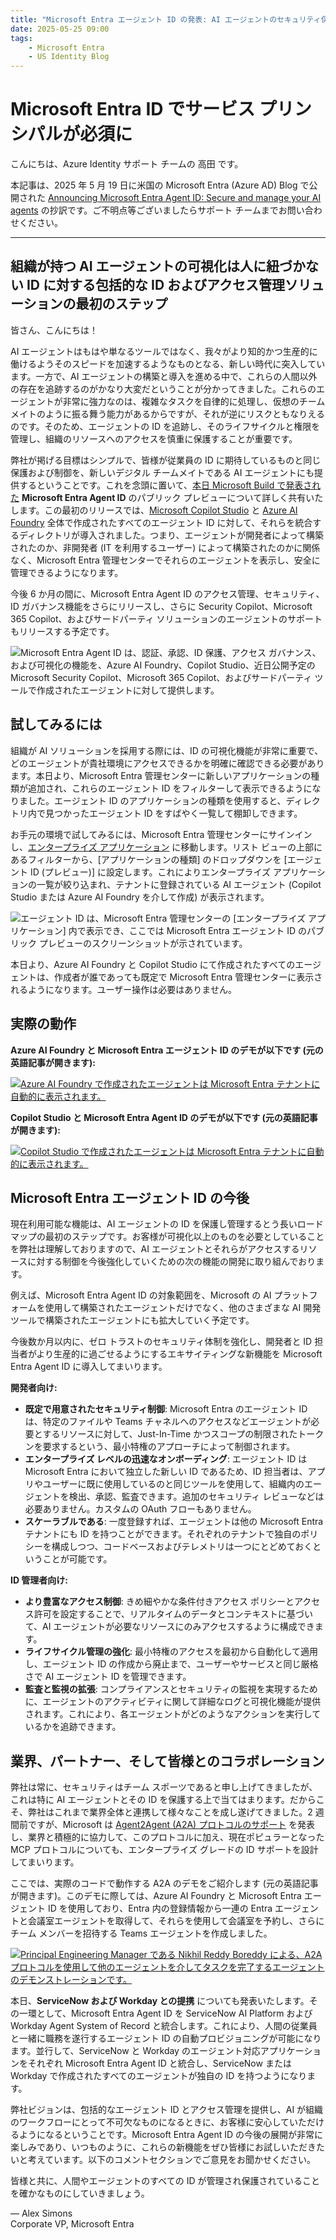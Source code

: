 ```yaml
---
title: "Microsoft Entra エージェント ID の発表: AI エージェントのセキュリティ保護と管理"
date: 2025-05-25 09:00
tags:
    - Microsoft Entra
    - US Identity Blog
---
```


# Microsoft Entra ID でサービス プリンシパルが必須に

こんにちは、Azure Identity サポート チームの 高田 です。

本記事は、2025 年 5 月 19 日に米国の Microsoft Entra (Azure AD) Blog で公開された [Announcing Microsoft Entra Agent ID: Secure and manage your AI agents](https://techcommunity.microsoft.com/blog/microsoft-entra-blog/announcing-microsoft-entra-agent-id-secure-and-manage-your-ai-agents/3827392) の抄訳です。ご不明点等ございましたらサポート チームまでお問い合わせください。

----

## 組織が持つ AI エージェントの可視化は人に紐づかない ID に対する包括的な ID およびアクセス管理ソリューションの最初のステップ
 
皆さん、こんにちは！ 

AI エージェントはもはや単なるツールではなく、我々がより知的かつ生産的に働けるようそのスピードを加速するようなものとなる、新しい時代に突入しています。一方で、AI エージェントの構築と導入を進める中で、これらの人間以外の存在を追跡するのがかなり大変だということが分かってきました。これらのエージェントが非常に強力なのは、複雑なタスクを自律的に処理し、仮想のチームメイトのように振る舞う能力があるからですが、それが逆にリスクともなりえるのです。そのため、エージェントの ID を追跡し、そのライフサイクルと権限を管理し、組織のリソースへのアクセスを慎重に保護することが重要です。 

弊社が掲げる目標はシンプルで、皆様が従業員の ID に期待しているものと同じ保護および制御を、新しいデジタル チームメイトである AI エージェントにも提供するということです。これを念頭に置いて、[本日 Microsoft Build で発表された](https://aka.ms/SecurityforAIBuildnews) **Microsoft Entra Agent ID** のパブリック プレビューについて詳しく共有いたします。この最初のリリースでは、[Microsoft Copilot Studio](https://aka.ms/Build2025/CopilotStudioBlog) と [Azure AI Foundry](https://aka.ms/Build25/HeroBlog/Foundry) 全体で作成されたすべてのエージェント ID に対して、それらを統合するディレクトリが導入されました。つまり、エージェントが開発者によって構築されたのか、非開発者 (IT を利用するユーザー) によって構築されたのかに関係なく、Microsoft Entra 管理センターでそれらのエージェントを表示し、安全に管理できるようになります。 

今後 6 か月の間に、Microsoft Entra Agent ID のアクセス管理、セキュリティ、ID ガバナンス機能をさらにリリースし、さらに Security Copilot、Microsoft 365 Copilot、およびサードパーティ ソリューションのエージェントのサポートもリリースする予定です。

![Microsoft Entra Agent ID は、認証、承認、ID 保護、アクセス ガバナンス、および可視化の機能を、Azure AI Foundry、Copilot Studio、近日公開予定の Microsoft Security Copilot、Microsoft 365 Copilot、およびサードパーティ ツールで作成されたエージェントに対して提供します。](./announcing-microsoft-entra-agent-id-secure-and-manage-your-ai-agents/pic1.png)

## 試してみるには

組織が AI ソリューションを採用する際には、ID の可視化機能が非常に重要で、どのエージェントが貴社環境にアクセスできるかを明確に確認できる必要があります。本日より、Microsoft Entra 管理センターに新しいアプリケーションの種類が追加され、これらのエージェント ID をフィルターして表示できるようになりました。エージェント ID のアプリケーションの種類を使用すると、ディレクトリ内で見つかったエージェント ID をすばやく一覧して棚卸しできます。 

お手元の環境で試してみるには、Microsoft Entra 管理センターにサインインし、[エンタープライズ アプリケーション](https://entra.microsoft.com/#view/Microsoft_AAD_IAM/StartboardApplicationsMenuBlade/~/AppAppsPreview) に移動します。リスト ビューの上部にあるフィルターから、[アプリケーションの種類] のドロップダウンを [エージェント ID (プレビュー)] に設定します。これによりエンタープライズ アプリケーションの一覧が絞り込まれ、テナントに登録されている AI エージェント (Copilot Studio または Azure AI Foundry を介して作成) が表示されます。

![エージェント ID は、Microsoft Entra 管理センターの [エンタープライズ アプリケーション] 内で表示でき、ここでは Microsoft Entra エージェント ID のパブリック プレビューのスクリーンショットが示されています。](./announcing-microsoft-entra-agent-id-secure-and-manage-your-ai-agents/pic2.png)

本日より、Azure AI Foundry と Copilot Studio にて作成されたすべてのエージェントは、作成者が誰であっても既定で Microsoft Entra 管理センターに表示されるようになります。ユーザー操作は必要はありません。

## 実際の動作

**Azure AI Foundry と Microsoft Entra エージェント ID のデモが以下です (元の英語記事が開きます):**

[![Azure AI Foundry で作成されたエージェントは Microsoft Entra テナントに自動的に表示されます。](./announcing-microsoft-entra-agent-id-secure-and-manage-your-ai-agents/pic3.png)](https://techcommunity.microsoft.com/blog/microsoft-entra-blog/announcing-microsoft-entra-agent-id-secure-and-manage-your-ai-agents/3827392)

**Copilot Studio と Microsoft Entra Agent ID のデモが以下です (元の英語記事が開きます):**

[![Copilot Studio で作成されたエージェントは Microsoft Entra テナントに自動的に表示されます。](./announcing-microsoft-entra-agent-id-secure-and-manage-your-ai-agents/pic4.png)](https://techcommunity.microsoft.com/blog/microsoft-entra-blog/announcing-microsoft-entra-agent-id-secure-and-manage-your-ai-agents/3827392)

## Microsoft Entra エージェント ID の今後

現在利用可能な機能は、AI エージェントの ID を保護し管理するとう長いロードマップの最初のステップです。お客様が可視化以上のものを必要としていることを弊社は理解しておりますので、AI エージェントとそれらがアクセスするリソースに対する制御を今後強化していくための次の機能の開発に取り組んでおります。

例えば、Microsoft Entra Agent ID の対象範囲を、Microsoft の AI プラットフォームを使用して構築されたエージェントだけでなく、他のさまざまな AI 開発ツールで構築されたエージェントにも拡大していく予定です。 

今後数か月以内に、ゼロ トラストのセキュリティ体制を強化し、開発者と ID 担当者がより生産的に過ごせるようにするエキサイティングな新機能を Microsoft Entra Agent ID に導入してまいります。

**開発者向け:**

- **既定で用意されたセキュリティ制御**: Microsoft Entra のエージェント ID は、特定のファイルや Teams チャネルへのアクセスなどエージェントが必要とするリソースに対して、Just-In-Time かつスコープの制限されたトークンを要求するという、最小特権のアプローチによって制御されます。
- **エンタープライズ レベルの迅速なオンボーディング**: エージェント ID は Microsoft Entra において独立した新しい ID であるため、ID 担当者は、アプリやユーザーに既に使用しているのと同じツールを使用して、組織内のエージェントを検出、承認、監査できます。追加のセキュリティ レビューなどは必要ありません。カスタムの OAuth フローもありません。
- **スケーラブルである**: 一度登録すれば、エージェントは他の Microsoft Entra テナントにも ID を持つことができます。それぞれのテナントで独自のポリシーを構成しつつ、コードベースおよびテレメトリは一つにとどめておくということが可能です。

**ID 管理者向け:**

- **より豊富なアクセス制御**: きめ細やかな条件付きアクセス ポリシーとアクセス許可を設定することで、リアルタイムのデータとコンテキストに基づいて、AI エージェントが必要なリソースにのみアクセスするように構成できます。
- **ライフサイクル管理の強化**: 最小特権のアクセスを最初から自動化して適用し、エージェント ID の作成から廃止まで、ユーザーやサービスと同じ厳格さで AI エージェント ID を管理できます。
- **監査と監視の拡張**: コンプライアンスとセキュリティの監視を実現するために、エージェントのアクティビティに関して詳細なログと可視化機能が提供されます。これにより、各エージェントがどのようなアクションを実行しているかを追跡できます。 

## 業界、パートナー、そして皆様とのコラボレーション

弊社は常に、セキュリティはチーム スポーツであると申し上げてきましたが、これは特に AI エージェントとその ID を保護する上で当てはまります。だからこそ、弊社はこれまで業界全体と連携して様々なことを成し遂げてきました。2 週間前ですが、Microsoft は [Agent2Agent (A2A) プロトコルのサポート](https://www.microsoft.com/en-us/microsoft-cloud/blog/2025/05/07/empowering-multi-agent-apps-with-the-open-agent2agent-a2a-protocol/) を発表し、業界と積極的に協力して、このプロトコルに加え、現在ポピュラーとなった MCP プロトコルについても、エンタープライズ グレードの ID サポートを設計してまいります。  

ここでは、実際のコードで動作する A2A のデモをご紹介します (元の英語記事が開きます)。このデモに際しては、Azure AI Foundry と Microsoft Entra エージェント ID を使用しており、Entra 内の登録情報から一連の Entra エージェントと会議室エージェントを取得して、それらを使用して会議室を予約し、さらにチーム メンバーを招待する Teams エージェントを作成しました。

[![Principal Engineering Manager である Nikhil Reddy Boreddy による、A2A プロトコルを使用して他のエージェントを介してタスクを完了するエージェントのデモンストレーションです。](./announcing-microsoft-entra-agent-id-secure-and-manage-your-ai-agents/pic5.png)](https://techcommunity.microsoft.com/blog/microsoft-entra-blog/announcing-microsoft-entra-agent-id-secure-and-manage-your-ai-agents/3827392)

本日、**ServiceNow および Workday との提携** についても発表いたします。その一環として、Microsoft Entra Agent ID を ServiceNow AI Platform および Workday Agent System of Record と統合します。これにより、人間の従業員と一緒に職務を遂行するエージェント ID の自動プロビジョニングが可能になります。並行して、ServiceNow と Workday のエージェント対応アプリケーションをそれぞれ Microsoft Entra Agent ID と統合し、ServiceNow または Workday で作成されたすべてのエージェントが独自の ID を持つようになります。 

弊社ビジョンは、包括的なエージェント ID とアクセス管理を提供し、AI が組織のワークフローにとって不可欠なものになるときに、お客様に安心していただけるようになるということです。Microsoft Entra Agent ID の今後の展開が非常に楽しみであり、いつものように、これらの新機能をぜひ皆様にお試しいただきたいと考えています。以下のコメントセクションでご意見をお聞かせください。 

皆様と共に、人間やエージェントのすべての ID が管理され保護されていることを確かなものにしていきましょう。

— Alex Simons  
Corporate VP, Microsoft Entra
